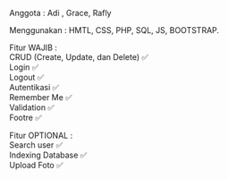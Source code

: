 Anggota : Adi , Grace, Rafly 


Menggunakan : HMTL, CSS, PHP, SQL, JS, BOOTSTRAP.

Fitur  WAJIB : <br />
CRUD (Create, Update, dan Delete) ✅<br />
Login ✅ <br />
Logout ✅ <br /> 
Autentikasi ✅ <br /> 
Remember Me ✅ <br /> 
Validation ✅ <br />
Footre ✅ <br />

Fitur OPTIONAL : <br />
Search user ✅ <br />
Indexing Database ✅ <br />
Upload Foto ✅  
